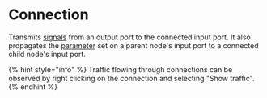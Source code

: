 # Connection

Transmits [signals](connection.md#signal) from an output port to the connected input port. It also propagates the [parameter](connection.md#parameter) set on a parent node's input port to a connected child node's input port.

{% hint style="info" %}
Traffic flowing through connections can be observed by right clicking on the connection and selecting "Show traffic".
{% endhint %}

